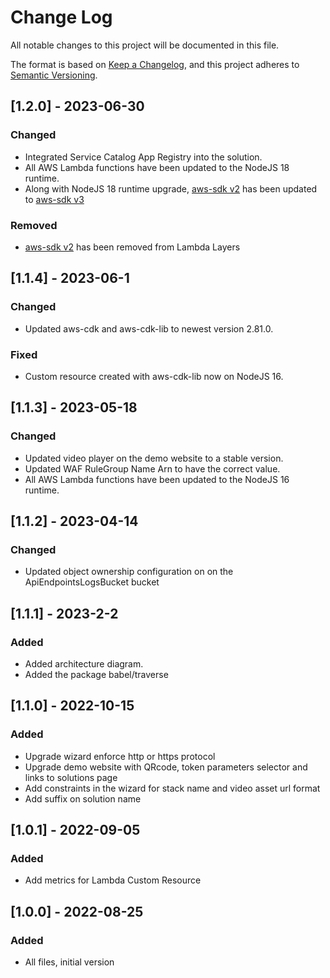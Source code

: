 
# Change Log

All notable changes to this project will be documented in this file.

The format is based on [Keep a Changelog](https://keepachangelog.com/en/1.0.0/),
and this project adheres to [Semantic Versioning](https://semver.org/spec/v2.0.0.html).
## [1.2.0] - 2023-06-30
### Changed
- Integrated Service Catalog App Registry into the solution.
- All AWS Lambda functions have been updated to the NodeJS 18 runtime.
- Along with NodeJS 18 runtime upgrade, [aws-sdk v2](https://github.com/aws/aws-sdk-js) has been updated to [aws-sdk v3](https://github.com/aws/aws-sdk-js-v3)

### Removed
- [aws-sdk v2](https://github.com/aws/aws-sdk-js) has been removed from Lambda Layers

## [1.1.4] - 2023-06-1
### Changed
- Updated aws-cdk and aws-cdk-lib to newest version 2.81.0.

### Fixed
- Custom resource created with aws-cdk-lib now on NodeJS 16. 

## [1.1.3] - 2023-05-18
### Changed
- Updated video player on the demo website to a stable version.
- Updated WAF RuleGroup Name Arn to have the correct value.
- All AWS Lambda functions have been updated to the NodeJS 16 runtime.

## [1.1.2] - 2023-04-14
### Changed
- Updated object ownership configuration on on the ApiEndpointsLogsBucket bucket

## [1.1.1] - 2023-2-2
### Added
- Added architecture diagram.
- Added the package babel/traverse

## [1.1.0] - 2022-10-15
### Added
- Upgrade wizard enforce http or https protocol
- Upgrade demo website with QRcode, token parameters selector and links to solutions page
- Add constraints in the wizard for stack name and video asset url format
- Add suffix on solution name

## [1.0.1] - 2022-09-05
### Added
- Add metrics for Lambda Custom Resource

## [1.0.0] - 2022-08-25
### Added
- All files, initial version
